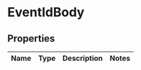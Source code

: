 # EventIdBody

## Properties
Name | Type | Description | Notes
------------ | ------------- | ------------- | -------------
